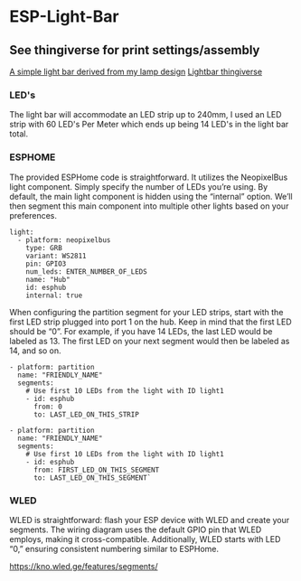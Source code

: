 # ESP-Light-Bar

## See thingiverse for print settings/assembly
[A simple light bar derived from my lamp design](https://www.thingiverse.com/thing:6421767)
[Lightbar thingiverse](https://www.thingiverse.com/thing:6488219)

### LED's
The light bar will accommodate an LED strip up to 240mm, I used an LED strip with 60 LED's Per Meter which ends up being 14 LED's in the light bar total.

### ESPHOME
The provided ESPHome code is straightforward. It utilizes the NeopixelBus light component. Simply specify the number of LEDs you’re using. By default, the main light component is hidden using the “internal” option. We’ll then segment this main component into multiple other lights based on your preferences.

```
light:
  - platform: neopixelbus
    type: GRB
    variant: WS2811
    pin: GPIO3
    num_leds: ENTER_NUMBER_OF_LEDS
    name: "Hub"
    id: esphub
    internal: true
```

When configuring the partition segment for your LED strips, start with the first LED strip plugged into port 1 on the hub. Keep in mind that the first LED should be “0”. For example, if you have 14 LEDs, the last LED would be labeled as 13. The first LED on your next segment would then be labeled as 14, and so on.

```
- platform: partition
  name: "FRIENDLY_NAME"
  segments:
    # Use first 10 LEDs from the light with ID light1
    - id: esphub
      from: 0
      to: LAST_LED_ON_THIS_STRIP

- platform: partition
  name: "FRIENDLY_NAME"
  segments:
    # Use first 10 LEDs from the light with ID light1
    - id: esphub
      from: FIRST_LED_ON_THIS_SEGMENT
      to: LAST_LED_ON_THIS_SEGMENT`
```
### WLED

WLED is straightforward: flash your ESP device with WLED and create your segments. The wiring diagram uses the default GPIO pin that WLED employs, making it cross-compatible. Additionally, WLED starts with LED “0,” ensuring consistent numbering similar to ESPHome.

https://kno.wled.ge/features/segments/

